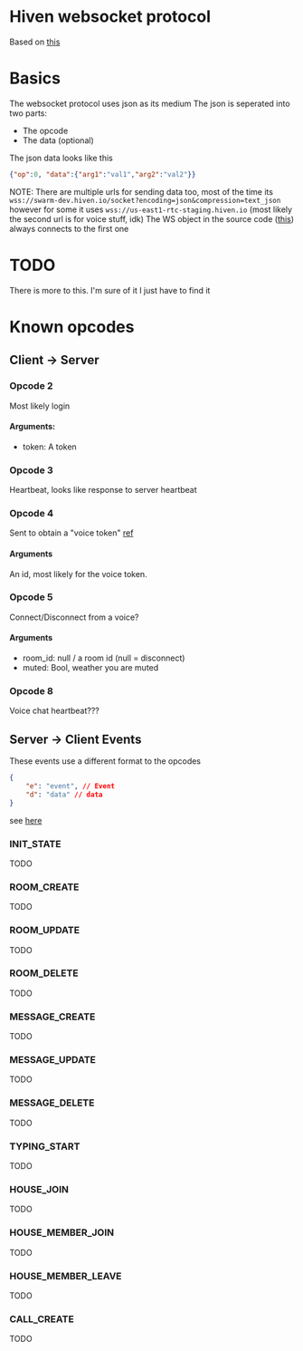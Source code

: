 # Hiven websocket protocol
Based on [this](https://github.com/hivenapp/hiven.js/blob/master/lib/)

# Basics

The websocket protocol uses json as its medium
The json is seperated into two parts:

* The opcode
* The data (optional)

The json data looks like this
```json
{"op":0, "data":{"arg1":"val1","arg2":"val2"}}
```
NOTE: There are multiple urls for sending data too, most of the time its `wss://swarm-dev.hiven.io/socket?encoding=json&compression=text_json` however for some it uses `wss://us-east1-rtc-staging.hiven.io` (most likely the second url is for voice stuff, idk)
The WS object in the source code ([this](https://github.com/hivenapp/hiven.js/blob/master/lib/Websocket/index.ts#L15)) always connects to the first one

# TODO
There is more to this.
I'm sure of it
I just have to find it

# Known opcodes

## Client -> Server

### Opcode 2
Most likely login

#### Arguments:
* token: A token


### Opcode 3
Heartbeat, looks like response to server heartbeat

### Opcode 4
Sent to obtain a "voice token" [ref](https://github.com/hivenapp/hiven.js/blob/9095720105152b720dde799c9aa2afdc91caef92/lib/Collections/Room.ts#L110)

#### Arguments
An id, most likely for the voice token.

### Opcode 5
Connect/Disconnect from a voice? 

#### Arguments
* room_id: null / a room id (null = disconnect)
* muted: Bool, weather you are muted

### Opcode 8
Voice chat heartbeat???


## Server -> Client Events
These events use a different format to the opcodes
```json
{
    "e": "event", // Event 
    "d": "data" // data
}
```
see [here](https://github.com/hivenapp/hiven.js/blob/master/lib/Client.ts#L85)
### INIT_STATE
TODO
### ROOM_CREATE
TODO
### ROOM_UPDATE
TODO
### ROOM_DELETE
TODO
### MESSAGE_CREATE
TODO
### MESSAGE_UPDATE
TODO
### MESSAGE_DELETE
TODO
### TYPING_START
TODO
### HOUSE_JOIN
TODO
### HOUSE_MEMBER_JOIN
TODO
### HOUSE_MEMBER_LEAVE
TODO
### CALL_CREATE
TODO 
